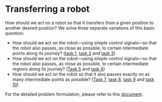 # Transferring a robot

How should we act on a robot so that it transfers from a given position to another desired position?
We solve three separate variations of this basic question:
* How should we act on the robot—using simple control signals—so that the
robot also passes, as close as possible, to certain intermediate points along its journey? ([task 1](https://github.com/andreabertolini1995/robot-transferring-problem/blob/main/task1.m), [task 2](https://github.com/andreabertolini1995/robot-transferring-problem/blob/main/task2.m) and [task 3](https://github.com/andreabertolini1995/robot-transferring-problem/blob/main/task3.m))
* How should we act on the robot—using simple control signals—so that the
robot also passes, as close as possible, to certain intermediate regions along its journey? ([Task 5](https://github.com/andreabertolini1995/robot-transferring-problem/blob/main/task5.m) and [task 6](https://github.com/andreabertolini1995/robot-transferring-problem/blob/main/task6.m))
* How should we act on the robot so that it also passes exactly on as many intermediate points as possible? ([Task 7](https://github.com/andreabertolini1995/robot-transferring-problem/blob/main/task7.m), [task 8](https://github.com/andreabertolini1995/robot-transferring-problem/blob/main/task8.m), [task 9](https://github.com/andreabertolini1995/robot-transferring-problem/blob/main/task9.m) and [task 10](https://github.com/andreabertolini1995/robot-transferring-problem/blob/main/task10.m))

For the detailed problem formulation, please refer to this [document](https://github.com/andreabertolini1995/robot-transferring-problem/blob/main/Problem-formulation.pdf).
